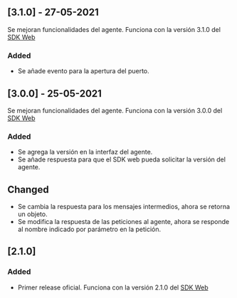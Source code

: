 ## [3.1.0] - 27-05-2021

Se mejoran funcionalidades del agente. Funciona con la versión 3.1.0 del [SDK Web](https://github.com/TransbankDevelopers/transbank-pos-sdk-web-js/releases/tag/3.1.0)

### Added

- Se añade evento para la apertura del puerto.

## [3.0.0] - 25-05-2021

Se mejoran funcionalidades del agente. Funciona con la versión 3.0.0 del [SDK Web](https://github.com/TransbankDevelopers/transbank-pos-sdk-web-js/releases/tag/3.0.0) 

### Added

- Se agrega la versión en la interfaz del agente.
- Se añade respuesta para que el SDK web pueda solicitar la versión del agente.

## Changed

- Se cambia la respuesta para los mensajes intermedios, ahora se retorna un objeto.
- Se modifica la respuesta de las peticiones al agente, ahora se responde al nombre indicado por parámetro en la petición.

## [2.1.0]

### Added

- Primer release oficial. Funciona con la versión 2.1.0 del [SDK Web](https://github.com/TransbankDevelopers/transbank-pos-sdk-web-js/releases/tag/2.1.0) 
